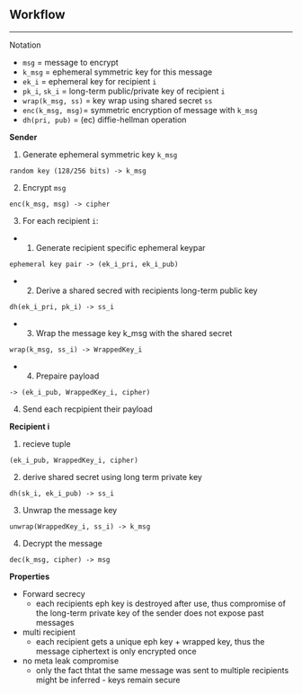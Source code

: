 ## Workflow
---

Notation 
- `msg` = message to encrypt
- `k_msg` = ephemeral symmetric key for this message
- `ek_i` = ephemeral key for recipient `i`
- `pk_i`, `sk_i` = long-term public/private key of recipient `i`
- `wrap(k_msg, ss)` = key wrap using shared secret `ss`
- `enc(k_msg, msg)`= symmetric encryption of message with `k_msg` 
- `dh(pri, pub)` = (ec) diffie-hellman operation

**Sender**
1. Generate ephemeral symmetric key `k_msg` 
```
random key (128/256 bits) -> k_msg
```

2. Encrypt `msg`
```
enc(k_msg, msg) -> cipher
```

3. For each recipient `i`:

  - 1. Generate recipient specific ephemeral keypar

  ```
  ephemeral key pair -> (ek_i_pri, ek_i_pub)
  ```

  - 2. Derive a shared secred with recipients long-term public key
  ```
  dh(ek_i_pri, pk_i) -> ss_i 
  ```

  - 3. Wrap the message key k_msg with the shared secret
  ```
  wrap(k_msg, ss_i) -> WrappedKey_i 
  ```

  - 4. Prepaire payload
  ```
  -> (ek_i_pub, WrappedKey_i, cipher)
  ```

4. Send each recpipient their payload


**Recipient i**
1. recieve tuple 
```
(ek_i_pub, WrappedKey_i, cipher)
```
2. derive shared secret using long term private key
```
dh(sk_i, ek_i_pub) -> ss_i 
```
3. Unwrap the message key
```
unwrap(WrappedKey_i, ss_i) -> k_msg 
```
4. Decrypt the message
```
dec(k_msg, cipher) -> msg 
```

**Properties**
- Forward secrecy
  - each recipients eph key is destroyed after use, thus compromise of the long-term private key of the sender does not expose past messages
- multi recipient
  - each recipient gets a unique eph key + wrapped key, thus the message ciphertext is only encrypted once
- no meta leak compromise
  - only the fact thtat the same message was sent to multiple recipients might be inferred - keys remain secure
